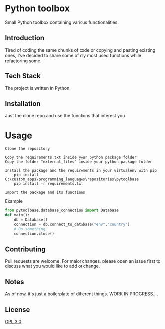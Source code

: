 # Python toolbox

Small Python toolbox containing various functionalities.

## Introduction
Tired of coding the same chunks of code or copying and pasting existing ones, I've decided 
to share some of my most used functions while refactoring some.

## Tech Stack
The project is written in Python

## Installation
Just the clone repo and use the functions that interest you

# Usage 
```
Clone the repository

Copy the requirements.txt inside your python package folder
Copy the folder "external_files" inside your python package folder

Install the package and the requirements in your virtualenv with pip 
    pip install C:\custom_apps\programming_languages\repositories\pytoolbase
    pip install -r requirements.txt

Import the package and its functions
```
Example

```python
from pytoolbase.database_connection import Database
def main():
    db = Database()
    connection = db.connect_to_database("env","country")
    # Do something
    connection.close()
```

## Contributing
Pull requests are welcome. For major changes, please open an issue first
to discuss what you would like to add or change.

## Notes
As of now, it's just a boilerplate of different things. WORK IN PROGRESS....

## License
[GPL 3.0](https://choosealicense.com/licenses/gpl-3.0/)
